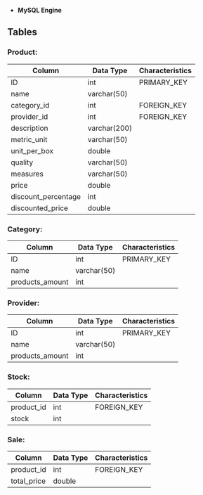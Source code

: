 - **MySQL Engine**
## Tables
### Product:

| Column              | Data Type    | Characteristics |
| ------------------- | ------------ | --------------- |
| ID                  | int          | PRIMARY_KEY     |
| name                | varchar(50)  |                 |
| category_id         | int          | FOREIGN_KEY     |
| provider_id         | int          | FOREIGN_KEY     |
| description         | varchar(200) |                 |
| metric_unit         | varchar(50)  |                 |
| unit_per_box        | double       |                 |
| quality             | varchar(50)  |                 |
| measures            | varchar(50)  |                 |
| price               | double       |                 |
| discount_percentage | int          |                 |
| discounted_price    | double       |                 |
### Category:

| Column          | Data Type   | Characteristics |
| --------------- | ----------- | --------------- |
| ID              | int         | PRIMARY_KEY     |
| name            | varchar(50) |                 |
| products_amount | int         |                 |
### Provider:

| Column          | Data Type   | Characteristics |
| --------------- | ----------- | --------------- |
| ID              | int         | PRIMARY_KEY     |
| name            | varchar(50) |                 |
| products_amount | int         |                 |
### Stock:

| Column     | Data Type | Characteristics |
| ---------- | --------- | --------------- |
| product_id | int       | FOREIGN_KEY     |
| stock      | int       |                 |
### Sale:

| Column      | Data Type | Characteristics |
| ----------- | --------- | --------------- |
| product_id  | int       | FOREIGN_KEY     |
| total_price | double    |                 |
